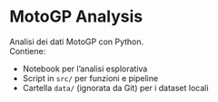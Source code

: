 # MotoGP Analysis

Analisi dei dati MotoGP con Python.  
Contiene:
- Notebook per l’analisi esplorativa
- Script in `src/` per funzioni e pipeline
- Cartella `data/` (ignorata da Git) per i dataset locali
